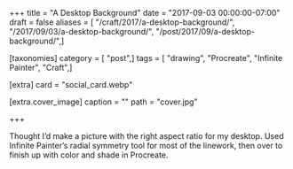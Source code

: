 +++
title = "A Desktop Background"
date = "2017-09-03 00:00:00-07:00"
draft = false
aliases = [ "/craft/2017/a-desktop-background/", "/2017/09/03/a-desktop-background/", "/post/2017/09/a-desktop-background/",]

[taxonomies]
category = [ "post",]
tags = [ "drawing", "Procreate", "Infinite Painter", "Craft",]

[extra]
card = "social_card.webp"

[extra.cover_image]
caption = ""
path = "cover.jpg"

+++

Thought I’d make a picture with the right aspect ratio for my desktop. Used
Infinite Painter’s radial symmetry tool for most of the linework, then over to
finish up with color and shade in Procreate.